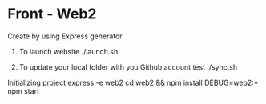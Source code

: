 # Front - Web2 
Create by using Express generator

1. To launch website
 ./launch.sh


2. To update your local folder with you Github account
test
 ./sync.sh


Initializing project
express -e web2
cd web2 && npm install
DEBUG=web2:* npm start